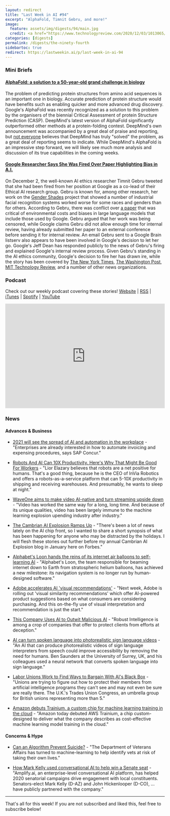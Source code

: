 ```yaml
---
layout: redirect
title: "Last Week in AI #94"
excerpt: "AlphaFold, Timnit Gebru, and more!"
image:
  feature: assets/img/digests/94/main.jpg
  credit: <a href="https://www.technologyreview.com/2020/12/03/1013065/google-ai-ethics-lead-timnit-gebru-fired/"> Kimberly White / Stringer via Technology Review </a>
categories: [digests]
permalink: /digests/the-ninety-fourth
sidebartoc: true
redirect: https://lastweekin.ai/p/last-week-in-ai-94
---
```


### Mini Briefs

#### [AlphaFold: a solution to a 50-year-old grand challenge in biology](https://deepmind.com/blog/article/alphafold-a-solution-to-a-50-year-old-grand-challenge-in-biology)

The problem of predicting protein structures from amino acid sequences is an important one in biology. Accurate prediction of protein structure would have benefits such as enabling quicker and more advanced drug discovery. Google's AlphaFold was recently recognized as a solution to this problem by the organisers of the biennial Critical Assessment of protein Structure Prediction (CASP). DeepMind's latest version of AlphaFold significantly outperformed other methods at a protein-folding contest. DeepMind's own announcement was accompanied by a great deal of praise and reporting, but [not everyone](http://occamstypewriter.org/scurry/2020/12/02/no-deepmind-has-not-solved-protein-folding/) believes that DeepMind has truly "solved" the problem, as a great deal of reporting seems to indicate. While DeepMind's AlphaFold is an impressive step forward, we will likely see much more analysis and discussion of its true capabilities in the coming weeks.

#### [Google Researcher Says She Was Fired Over Paper Highlighting Bias in A.I.](https://www.nytimes.com/2020/12/03/technology/google-researcher-timnit-gebru.html)

On December 2, the well-known AI ethics researcher Timnit Gebru tweeted that she had been fired from her position at Google as a co-lead of their Ethical AI research group. Gebru is known for, among other research, her work on the [Gender Shades](http://gendershades.org/) project that showed a number of industrial facial recognition systems worked worse for some races and genders than for others. According to Gebru, there was conflict over [a paper](https://www.technologyreview.com/2020/12/04/1013294/google-ai-ethics-research-paper-forced-out-timnit-gebru/) that was critical of environmental costs and biases in large language models that include those used by Google. Gebru argued that her work was being censored, while Google claims Gebru did not allow enough time for internal review, having already submitted her paper to an external conference before sending it for internal review. An email Gebru sent to a Google Brain listserv also appears to have been involved in Google's decision to let her go. Google's Jeff Dean has responded publicly to the news of Gebru's firing and explained Google's internal review process. Given Gebru's standing in the AI ethics community, Google's decision to fire her has drawn ire, while the story has been covered by [The New York Times](https://www.nytimes.com/2020/12/03/technology/google-researcher-timnit-gebru.html), [The Washington Post](https://www.washingtonpost.com/technology/2020/12/03/timnit-gebru-google-fired/), [MIT Technology Review](https://www.technologyreview.com/2020/12/03/1013065/google-ai-ethics-lead-timnit-gebru-fired/), and a number of other news organizations.


### Podcast

Check out our weekly podcast covering these stories!
[Website](https://aitalk.podbean.com) \|
[RSS](https://feed.podbean.com/aitalk/feed.xml) \|
[iTunes](https://podcasts.apple.com/us/podcast/lets-talk-ai/id1502782720) \|
[Spotify](https://open.spotify.com/show/17HiNdxcoKJLLNibIAyUch) \|
[YouTube](https://www.youtube.com/channel/UCKARTq-t5SPMzwtft8FWwnA)
<iframe title="Let's Talk AI" id="multi_iframe" class="podcast_embed"
 src="https://www.podbean.com/media/player/multi?playlist=http%3A%2F%2Fplaylist.podbean.com%2F7703921%2Fplaylist_multi.xml&vjs=1&kdsowie31j4k1jlf913=4975ccdd28d39e38bf5a1ccaf0c6ca4337fa996b&size=430&skin=9&episode_list_bg=%23ffffff&bg_left=%23000000&bg_mid=%230c5056&bg_right=%232a1844&podcast_title_color=%23c4c4c4&episode_title_color=%23ffffff&auto=0&share=1&fonts=Helvetica&download=0&rtl=0&show_playlist_recent_number=10&pbad=1"
 scrolling="yes" allowfullscreen="" width="100%" height="330" frameborder="0"></iframe>

### News
#### Advances & Business

* [2021 will see the spread of AI and automation in the workplace](https://www.techrepublic.com/article/2021-will-see-the-spread-of-ai-and-automation-in-the-workplace/) - "Enterprises are already interested in how to automate invoicing and expensing procedures, says SAP Concur."

* [Robots And AI Can 10X Productivity. Here's Why That Might Be Good For Workers](https://www.forbes.com/sites/johnkoetsier/2020/11/26/robots-and-ai-can-10x-productivity-heres-why-that-might-be-good-for-workers/) - "Lior Elazary believes that robots are a net positive for humans. That's a good thing, because he is the CEO of InVia Robotics and offers a robots-as-a-service platform that can 5-10X productivity in shipping and receiving warehouses. And presumably, he wants to sleep at night."

* [WaveOne aims to make video AI-native and turn streaming upside down](https://techcrunch.com/2020/12/01/waveone-aims-to-make-video-ai-native-and-turn-streaming-upside-down/) - "Video has worked the same way for a long, long time. And because of its unique qualities, video has been largely immune to the machine learning explosion upending industry after industry."

* [The Cambrian AI Explosion Ramps Up](https://www.forbes.com/sites/moorinsights/2020/12/01/the-cambrian-ai-explosion-ramps-up/) - "There's been a lot of news lately on the AI chip front, so I wanted to share a short synopsis of what has been happening for anyone who may be distracted by the holidays. I will flesh these stories out further before my annual Cambrian AI Explosion blog in January here on Forbes."

* [Alphabet's Loon hands the reins of its internet air balloons to self-learning AI](https://www.theverge.com/2020/12/2/21811123/alphabet-loon-internet-balloons-ai-machine-learning-pilot) - "Alphabet's Loon, the team responsible for beaming internet down to Earth from stratospheric helium balloons, has achieved a new milestone: its navigation system is no longer run by human-designed software."

* [Adobe accelerates AI 'visual recommendations'](https://www.thedrum.com/news/2020/12/02/adobe-accelerates-ai-visual-recommendations) - "Next week, Adobe is rolling out 'visual similarity recommendations' which offer AI-powered product suggestions based on what consumers are considering purchasing. And this on-the-fly use of visual interpretation and recommendation is just the start."

* [This Company Uses AI to Outwit Malicious AI](https://www.wired.com/story/company-uses-ai-outwit-malicious-ai/) - "Robust Intelligence is among a crop of companies that offer to protect clients from efforts at deception."

* [AI can turn spoken language into photorealistic sign language videos](https://www.newscientist.com/article/2261113-ai-can-turn-spoken-language-into-photorealistic-sign-language-videos/) - "An AI that can produce photorealistic videos of sign language interpreters from speech could improve accessibility by removing the need for humans. Ben Saunders at the University of Surrey, UK, and his colleagues used a neural network that converts spoken language into sign language."

* [Labor Unions Work to Find Ways to Bargain With AI's Black Box](https://www.bloomberg.com/news/articles/2020-11-30/labor-unions-work-to-find-ways-to-bargain-with-ai-s-black-box) - "Unions are trying to figure out how to protect their members from artificial intelligence programs they can't see and may not even be sure are really there. The U.K.'s Trades Union Congress, an umbrella group for British unions representing more than 5."

* [Amazon debuts Trainium, a custom chip for machine learning training in the cloud](https://venturebeat.com/2020/12/01/amazon-debuts-trainium-a-custom-chip-for-machine-learning-training-workloads/) - "Amazon today debuted AWS Trainium, a chip custom-designed to deliver what the company describes as cost-effective machine learning model training in the cloud."


#### Concerns & Hype

* [Can an Algorithm Prevent Suicide?](https://www.nytimes.com/2020/11/23/health/artificial-intelligence-veterans-suicide.html) - "The Department of Veterans Affairs has turned to machine-learning to help identify vets at risk of taking their own lives."

* [How Mark Kelly used conversational AI to help win a Senate seat](https://venturebeat.com/2020/11/30/how-mark-kelly-used-conversational-ai-to-help-win-a-senate-seat/) - "Amplify.ai, an enterprise-level conversational AI platform, has helped 2020 senatorial campaigns drive engagement with local constituents. Senators-elect Mark Kelly (D-AZ) and John Hickenlooper (D-CO), ... have publicly partnered with the company."


<hr>

That's all for this week! If you are not subscribed and liked this, feel free to subscribe below!
